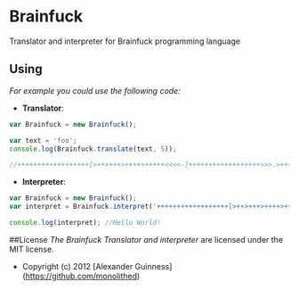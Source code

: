 # Brainfuck

Translator and interpreter for Brainfuck programming language

## Using
*For example you could use the following code:*

* <b>Translator</b>:

```javascript
var Brainfuck = new Brainfuck();

var text = 'foo';
console.log(Brainfuck.translate(text, 5));

//++++++++++++++++++[>++>+++>++++>+++++<<<<-]++++++++++++++++++>>>.>+++++++++++.+++++++..+++.<<<----.>>+++++++++++++++.>.+++.------.--------.<<<+.
```

* <b>Interpreter</b>:

```javascript
var Brainfuck = new Brainfuck();
var interpret = Brainfuck.interpret('++++++++++++++++++[>++>+++>++++>+++++<<<<-]++++++++++++++++++>>>.>+++++++++++.+++++++..+++.<<<----.>>+++++++++++++++.>.+++.------.--------.<<<+.');

console.log(interpret); //Hello World!
```

##License
*The Brainfuck Translator and interpreter* are licensed under the MIT license.

* Copyright (c) 2012 [Alexander Guinness] (https://github.com/monolithed)